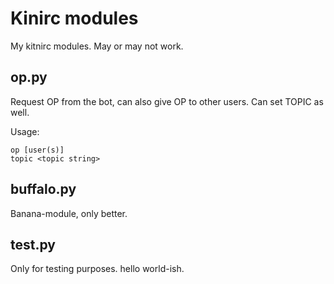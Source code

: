 # Kinirc modules
My kitnirc modules. May or may not work.

## op.py
Request OP from the bot, can also give OP to other users. Can set TOPIC as well.

Usage:
```
op [user(s)]
topic <topic string>
```

## buffalo.py
Banana-module, only better.

## test.py
Only for testing purposes. hello world-ish.
